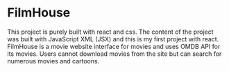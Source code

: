 # <b> FilmHouse </b>

This project is  purely built with react and css. 
The content of the project was built with JavaScript XML (JSX) and this is my first project with react. 
FilmHouse is a movie website interface for movies and uses OMDB API for its movies. Users cannot download movies from the site but can search for numerous movies and cartoons.
